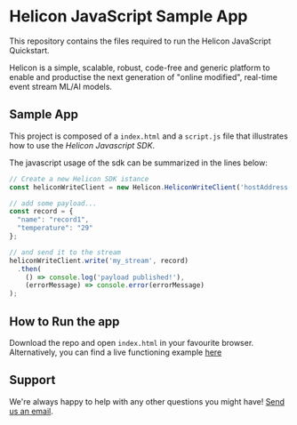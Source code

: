 # Helicon JavaScript Sample App
This repository contains the files required to run the Helicon JavaScript Quickstart.

Helicon is a simple, scalable, robust, code-free and generic platform to enable and productise the next generation of "online modified", real-time event stream ML/AI models.

## Sample App

This project is composed of a `index.html` and a `script.js` file that illustrates how to use the _Helicon Javascript SDK_.

The javascript usage of the sdk can be summarized in the lines below:

```javascript
// Create a new Helicon SDK istance
const heliconWriteClient = new Helicon.HeliconWriteClient('hostAddress', 'clientId', 'tenant');

// add some payload...
const record = {
  "name": "record1",
  "temperature": "29"
};

// and send it to the stream
heliconWriteClient.write('my_stream', record)
  .then(
    () => console.log('payload published!'),
    (errorMessage) => console.error(errorMessage)
);
```

## How to Run the app

Download the repo and open `index.html` in your favourite browser.
Alternatively, you can find a live functioning example [here](https://stackblitz.com/edit/helicon-javascript-quickstart-z8feqv?file=index.html)

## Support
We're always happy to help with any other questions you might have! [Send us an email](mailto:support@radicalbit.ai).
